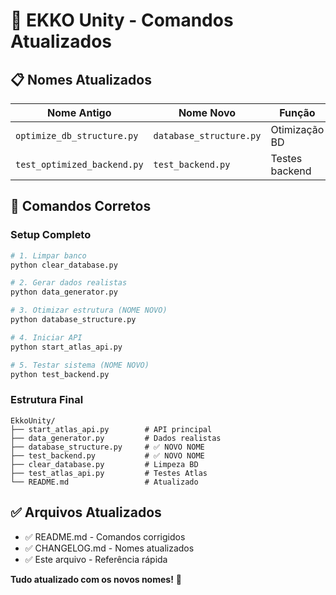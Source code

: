 # 🔄 EKKO Unity - Comandos Atualizados

## 📋 **Nomes Atualizados**

| Nome Antigo | Nome Novo | Função |
|-------------|-----------|--------|
| `optimize_db_structure.py` | `database_structure.py` | Otimização BD |
| `test_optimized_backend.py` | `test_backend.py` | Testes backend |

## 🚀 **Comandos Corretos**

### **Setup Completo**
```bash
# 1. Limpar banco
python clear_database.py

# 2. Gerar dados realistas
python data_generator.py

# 3. Otimizar estrutura (NOME NOVO)
python database_structure.py

# 4. Iniciar API
python start_atlas_api.py

# 5. Testar sistema (NOME NOVO)
python test_backend.py
```

### **Estrutura Final**
```
EkkoUnity/
├── start_atlas_api.py        # API principal
├── data_generator.py         # Dados realistas
├── database_structure.py     # ✅ NOVO NOME
├── test_backend.py           # ✅ NOVO NOME
├── clear_database.py         # Limpeza BD
├── test_atlas_api.py         # Testes Atlas
└── README.md                 # Atualizado
```

## ✅ **Arquivos Atualizados**
- ✅ README.md - Comandos corrigidos
- ✅ CHANGELOG.md - Nomes atualizados
- ✅ Este arquivo - Referência rápida

**Tudo atualizado com os novos nomes!** 🎉